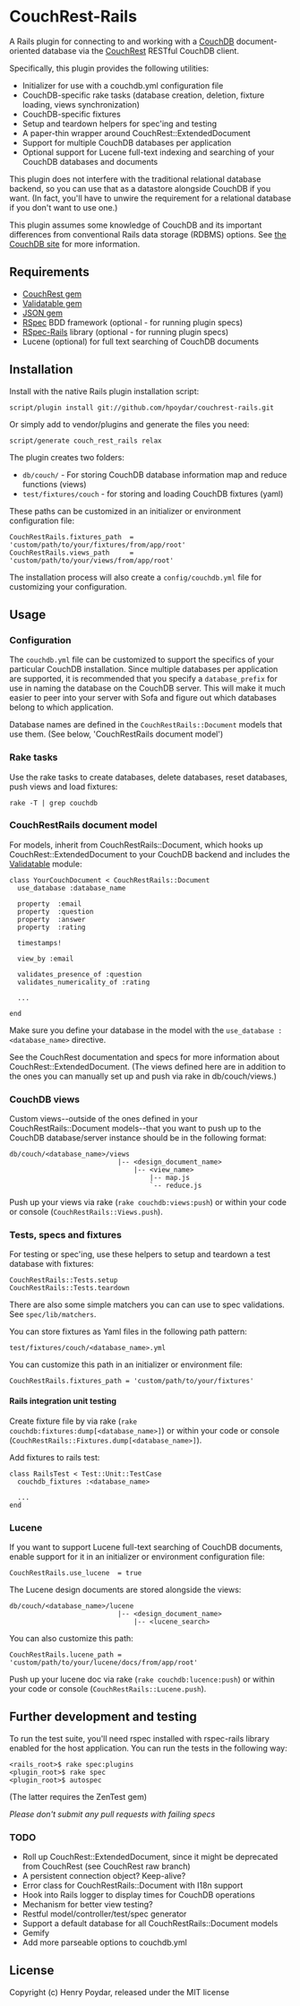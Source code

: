 # CouchRest-Rails

A Rails plugin for connecting to and working with a [CouchDB](http://couchdb.apache.org) document-oriented database via the [CouchRest](http://github.com/jchris/couchrest) RESTful CouchDB client.

Specifically, this plugin provides the following utilities:

* Initializer for use with a couchdb.yml configuration file
* CouchDB-specific rake tasks (database creation, deletion, fixture loading, views synchronization)
* CouchDB-specific fixtures
* Setup and teardown helpers for spec'ing and testing
* A paper-thin wrapper around CouchRest::ExtendedDocument
* Support for multiple CouchDB databases per application
* Optional support for Lucene full-text indexing and searching of your CouchDB databases and documents

This plugin does not interfere with the traditional relational database backend, so you can use that as a datastore alongside CouchDB if you want.  (In fact, you'll have to unwire the requirement for a relational database if you don't want to use one.)

This plugin assumes some knowledge of CouchDB and its important differences from conventional Rails data storage (RDBMS) options.  See [the CouchDB site](http://couchdb.apache.org) for more information.  

## Requirements

* [CouchRest gem](http://github.com/jchris/couchrest)
* [Validatable gem](http://validatable.rubyforge.org/)
* [JSON gem](http://json.rubyforge.com)
* [RSpec](http://github.com/dchelimsky/rspec) BDD framework (optional - for running plugin specs)
* [RSpec-Rails](http://github.com/dchelimsky/rspec-rails) library (optional - for running plugin specs)
* Lucene (optional) for full text searching of CouchDB documents

## Installation

Install with the native Rails plugin installation script:

    script/plugin install git://github.com/hpoydar/couchrest-rails.git

Or simply add to vendor/plugins and generate the files you need:

    script/generate couch_rest_rails relax
    
The plugin creates two folders:

* `db/couch/` - For storing CouchDB database information map and reduce functions (views)
* `test/fixtures/couch` - for storing and loading CouchDB fixtures (yaml)

These paths can be customized in an initializer or environment configuration file:

    CouchRestRails.fixtures_path  = 'custom/path/to/your/fixtures/from/app/root'
    CouchRestRails.views_path     = 'custom/path/to/your/views/from/app/root'
    
The installation process will also create a `config/couchdb.yml` file for customizing your configuration.
    
## Usage    

### Configuration

The `couchdb.yml` file can be customized to support the specifics of your particular CouchDB installation.  Since multiple databases per application are supported, it is recommended that you specify a `database_prefix` for use in naming the database on the CouchDB server.  This will make it much easier to peer into your server with Sofa and figure out which databases belong to which application.

Database names are defined in the `CouchRestRails::Document` models that use them.  (See below, 'CouchRestRails document model')

### Rake tasks

Use the rake tasks to create databases, delete databases, reset databases, push views and load fixtures:

    rake -T | grep couchdb  
    
### CouchRestRails document model

For models, inherit from CouchRestRails::Document, which hooks up CouchRest::ExtendedDocument to your CouchDB backend and includes the [Validatable](http://validatable.rubyforge.org/) module:

    class YourCouchDocument < CouchRestRails::Document
      use_database :database_name

      property  :email
      property  :question
      property  :answer
      property  :rating

      timestamps!

      view_by :email

      validates_presence_of :question
      validates_numericality_of :rating

      ...

    end

Make sure you define your database in the model with the `use_database :<database_name>` directive.

See the CouchRest documentation and specs for more information about CouchRest::ExtendedDocument. (The views defined here are in addition to the ones you can manually set up and push via rake in db/couch/views.)

### CouchDB views

Custom views--outside of the ones defined in your CouchRestRails::Document models--that you want to push up to the CouchDB database/server instance should be in the following format:

    db/couch/<database_name>/views
                               |-- <design_document_name>
                                   |-- <view_name>
                                       |-- map.js
                                       `-- reduce.js

Push up your views via rake (`rake couchdb:views:push`) or within your code or console (`CouchRestRails::Views.push`).

    
### Tests, specs and fixtures
    
For testing or spec'ing, use these helpers to setup and teardown a test database with fixtures:

    CouchRestRails::Tests.setup
    CouchRestRails::Tests.teardown
    
There are also some simple matchers you can can use to spec validations.  See `spec/lib/matchers`.

You can store fixtures as Yaml files in the following path pattern:

    test/fixtures/couch/<database_name>.yml
                           
You can customize this path in an initializer or environment file:

    CouchRestRails.fixtures_path = 'custom/path/to/your/fixtures'

#### Rails integration unit testing 

Create fixture file by via rake (`rake couchdb:fixtures:dump[<database_name>]`) or within your code or console (`CouchRestRails::Fixtures.dump[<database_name>]`).

Add fixtures to rails test:

    class RailsTest < Test::Unit::TestCase
      couchdb_fixtures :<database_name>

      ...
    end

### Lucene

If you want to support Lucene full-text searching of CouchDB documents, enable support for it in an initializer or environment configuration file:

    CouchRestRails.use_lucene  = true
    
The Lucene design documents are stored alongside the views:
    
    db/couch/<database_name>/lucene
                               |-- <design_document_name>
                                   |-- <lucene_search>

You can also customize this path:

    CouchRestRails.lucene_path = 'custom/path/to/your/lucene/docs/from/app/root'

Push up your lucene doc via rake (`rake couchdb:lucence:push`) or within your code or console (`CouchRestRails::Lucene.push`).

## Further development and testing

To run the test suite, you'll need rspec installed with rspec-rails library enabled for the host application. You can run the tests in the following way:

    <rails_root>$ rake spec:plugins
    <plugin_root>$ rake spec
    <plugin_root>$ autospec
    
(The latter requires the ZenTest gem)

_Please don't submit any pull requests with failing specs_

### TODO 

* Roll up CouchRest::ExtendedDocument, since it might be deprecated from CouchRest (see CouchRest raw branch)
* A persistent connection object? Keep-alive?
* Error class for CouchRestRails::Document with I18n support
* Hook into Rails logger to display times for CouchDB operations
* Mechanism for better view testing?
* Restful model/controller/test/spec generator
* Support a default database for all CouchRestRails::Document models
* Gemify
* Add more parseable options to couchdb.yml

## License

Copyright (c) Henry Poydar, released under the MIT license
